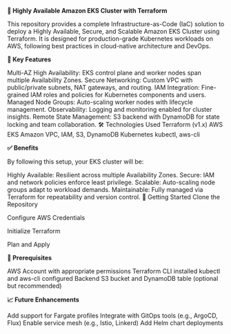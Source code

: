 **🚀 Highly Available Amazon EKS Cluster with Terraform**

This repository provides a complete Infrastructure-as-Code (IaC) solution to deploy a Highly Available, Secure, and Scalable Amazon EKS Cluster using Terraform. It is designed for production-grade Kubernetes workloads on AWS, following best practices in cloud-native architecture and DevOps.

**📌 Key Features**

Multi-AZ High Availability: EKS control plane and worker nodes span multiple Availability Zones.
Secure Networking: Custom VPC with public/private subnets, NAT gateways, and routing.
IAM Integration: Fine-grained IAM roles and policies for Kubernetes components and users.
Managed Node Groups: Auto-scaling worker nodes with lifecycle management.
Observability: Logging and monitoring enabled for cluster insights.
Remote State Management: S3 backend with DynamoDB for state locking and team collaboration.
🛠️ Technologies Used
Terraform (v1.x)
AWS EKS
Amazon VPC, IAM, S3, DynamoDB
Kubernetes
kubectl, aws-cli



**✅ Benefits**

By following this setup, your EKS cluster will be:

Highly Available: Resilient across multiple Availability Zones.
Secure: IAM and network policies enforce least privilege.
Scalable: Auto-scaling node groups adapt to workload demands.
Maintainable: Fully managed via Terraform for repeatability and version control.
🚀 Getting Started
Clone the Repository


Configure AWS Credentials


Initialize Terraform


Plan and Apply


**📎 Prerequisites**

AWS Account with appropriate permissions
Terraform CLI installed
kubectl and aws-cli configured
Backend S3 bucket and DynamoDB table (optional but recommended)


**📈 Future Enhancements**

Add support for Fargate profiles
Integrate with GitOps tools (e.g., ArgoCD, Flux)
Enable service mesh (e.g., Istio, Linkerd)
Add Helm chart deployments
